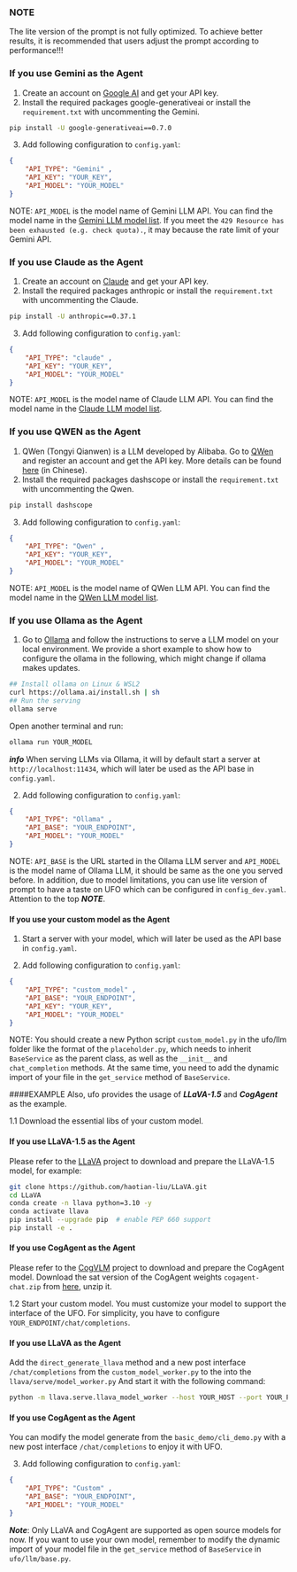 ### NOTE
The lite version of the prompt is not fully optimized. To achieve better results, it is recommended that users adjust the prompt according to performance!!!

### If you use Gemini as the Agent

1. Create an account on [Google AI](https://ai.google.dev/) and get your API key.
2. Install the required packages google-generativeai or install the `requirement.txt` with uncommenting the Gemini.
```bash
pip install -U google-generativeai==0.7.0
```
3. Add following configuration to `config.yaml`:
```json showLineNumbers
{
    "API_TYPE": "Gemini" ,
    "API_KEY": "YOUR_KEY",  
    "API_MODEL": "YOUR_MODEL"
}
```
NOTE: `API_MODEL` is the model name of Gemini LLM API. 
You can find the model name in the [Gemini LLM model list](https://ai.google.dev/gemini-api).
If you meet the `429 Resource has been exhausted (e.g. check quota).`, it may because the rate limit of your Gemini API.
### If you use Claude as the Agent

1. Create an account on [Claude](https://www.anthropic.com/) and get your API key.
2. Install the required packages anthropic or install the `requirement.txt` with uncommenting the Claude.
```bash
pip install -U anthropic==0.37.1
```
3. Add following configuration to `config.yaml`:
```json showLineNumbers
{
    "API_TYPE": "claude" ,
    "API_KEY": "YOUR_KEY",  
    "API_MODEL": "YOUR_MODEL"
}
```
NOTE: `API_MODEL` is the model name of Claude LLM API. 
You can find the model name in the [Claude LLM model list](https://www.anthropic.com/pricing#anthropic-api).

### If you use QWEN as the Agent

1. QWen (Tongyi Qianwen) is a LLM developed by Alibaba. Go to [QWen](https://dashscope.aliyun.com/) and register an account and get the API key. More details can be found [here](https://help.aliyun.com/zh/dashscope/developer-reference/activate-dashscope-and-create-an-api-key?spm=a2c4g.11186623.0.0.7b5749d72j3SYU) (in Chinese).
2. Install the required packages dashscope or install the `requirement.txt` with uncommenting the Qwen.
```bash
pip install dashscope
```
3. Add following configuration to `config.yaml`:
```json showLineNumbers
{
    "API_TYPE": "Qwen" ,
    "API_KEY": "YOUR_KEY",  
    "API_MODEL": "YOUR_MODEL"
}
```
NOTE: `API_MODEL` is the model name of QWen LLM API. 
You can find the model name in the [QWen LLM model list](https://help.aliyun.com/zh/dashscope/developer-reference/model-square/?spm=a2c4g.11186623.0.0.35a36ffdt97ljI).

### If you use Ollama as the Agent
1. Go to [Ollama](https://github.com/jmorganca/ollama) and follow the instructions to serve a LLM model on your local environment.
We provide a short example to show how to configure the ollama in the following, which might change if ollama makes updates.

```bash title="install ollama and serve LLMs in local" showLineNumbers
## Install ollama on Linux & WSL2
curl https://ollama.ai/install.sh | sh
## Run the serving
ollama serve
```
Open another terminal and run:
```bash
ollama run YOUR_MODEL
```

***info***
When serving LLMs via Ollama, it will by default start a server at `http://localhost:11434`, which will later be used as the API base in `config.yaml`.


2. Add following configuration to `config.yaml`:
```json showLineNumbers
{
    "API_TYPE": "Ollama" ,
    "API_BASE": "YOUR_ENDPOINT",   
    "API_MODEL": "YOUR_MODEL"
}
```
NOTE: `API_BASE` is the URL started in the Ollama LLM server and `API_MODEL` is the model name of Ollama LLM, it should be same as the one you served before. In addition, due to model limitations, you can use lite version of prompt to have a taste on UFO which can be configured in `config_dev.yaml`. Attention to the top ***NOTE***.

#### If you use your custom model as the Agent
1. Start a server with your model, which will later be used as the API base in `config.yaml`.

2. Add following configuration to `config.yaml`:
```json showLineNumbers
{
    "API_TYPE": "custom_model" ,
    "API_BASE": "YOUR_ENDPOINT", 
    "API_KEY": "YOUR_KEY",  
    "API_MODEL": "YOUR_MODEL"
}
```

NOTE: You should create a new Python script `custom_model.py` in the ufo/llm folder like the format of the `placeholder.py`, which needs to inherit `BaseService` as the parent class, as well as the `__init__` and `chat_completion` methods. At the same time, you need to add the dynamic import of your file in the `get_service` method of `BaseService`.

####EXAMPLE
Also, ufo provides the usage of ***LLaVA-1.5*** and ***CogAgent*** as the example.

1.1 Download the essential libs of your custom model.

#### If you use LLaVA-1.5 as the Agent

Please refer to the [LLaVA](https://github.com/haotian-liu/LLaVA) project to download and prepare the LLaVA-1.5 model, for example:

```bash
git clone https://github.com/haotian-liu/LLaVA.git
cd LLaVA
conda create -n llava python=3.10 -y
conda activate llava
pip install --upgrade pip  # enable PEP 660 support
pip install -e .
```

#### If you use CogAgent as the Agent

Please refer to the [CogVLM](https://github.com/THUDM/CogVLM) project to download and prepare the CogAgent model. Download the sat version of the CogAgent weights `cogagent-chat.zip` from [here](https://huggingface.co/THUDM/CogAgent/tree/main), unzip it.

1.2 Start your custom model. You must customize your model to support the interface of the UFO.
For simplicity, you have to configure `YOUR_ENDPOINT/chat/completions`.

#### If you use LLaVA as the Agent
Add the `direct_generate_llava` method and a new post interface `/chat/completions` from the `custom_model_worker.py` to the into the `llava/serve/model_worker.py` And start it with the following command:
```bash
python -m llava.serve.llava_model_worker --host YOUR_HOST --port YOUR_POINT --worker YOUR_ENDPOINT --model-path liuhaotian/llava-v1.5-13b --no-register
```

#### If you use CogAgent as the Agent
You can modify the model generate from the `basic_demo/cli_demo.py` with a new post interface `/chat/completions` to enjoy it with UFO.

3. Add following configuration to `config.yaml`:
```json showLineNumbers
{
    "API_TYPE": "Custom" ,
    "API_BASE": "YOUR_ENDPOINT",   
    "API_MODEL": "YOUR_MODEL"
}
```

***Note***: Only LLaVA and CogAgent are supported as open source models for now. If you want to use your own model, remember to modify the dynamic import of your model file in the `get_service` method of `BaseService` in `ufo/llm/base.py`.
